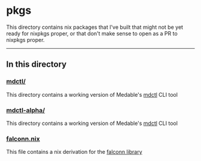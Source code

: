 # pkgs

This directory contains nix packages that I've built that might not be yet ready for nixpkgs proper, or that don't make sense to open as a PR to nixpkgs proper.

---

## In this directory

### [mdctl/](./mdctl/)

This directory contains a working version of Medable's [mdctl](https://github.com/Medable/mdctl) CLI tool

### [mdctl-alpha/](./mdctl-alpha/)

This directory contains a working version of Medable's [mdctl](https://github.com/Medable/mdctl) CLI tool

### [falconn.nix](./falconn.nix)

This file contains a nix derivation for the [falconn library](https://github.com/FALCONN-LIB/FALCONN)
